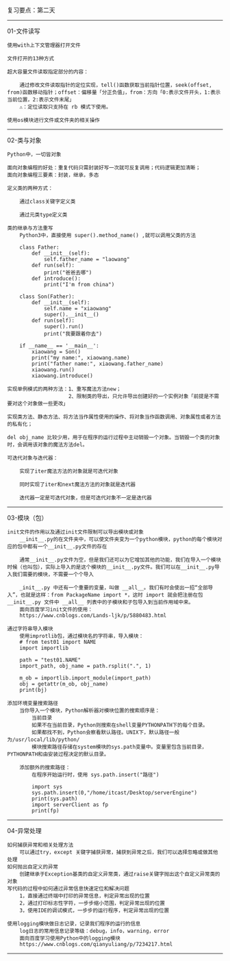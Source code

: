 复习要点：第二天

---

01-文件读写

	使用with上下文管理器打开文件
	
	文件打开的13种方式
	
	超大容量文件读取指定部分的内容：
	
		通过修改文件读取指针的定位实现，tell()函数获取当前指针位置，seek(offset, from)函数移动指针；offset：偏移量「分正负值」，from：方向「0:表示文件开头，1:表示当前位置，2:表示文件末尾」
		⚠️：定位读取只支持在 rb 模式下使用。
	
	使用os模块进行文件或文件夹的相关操作

---

02-类与对象

	Python中，一切皆对象
	
	面向对象编程的好处：重复代码只需封装好写一次就可反复调用；代码逻辑更加清晰；
	面向对象编程三要素：封装，继承，多态
	
	定义类的两种方式：
	
		通过class关键字定义类
	
		通过元类type定义类
	
	类的继承与方法重写
		Python3中，直接使用 super().method_name() ,就可以调用父类的方法
		
		class Father:
	        def __init__(self):
	            self.father_name = "laowang"
	        def run(self):
	            print("爸爸去哪")     
	        def introduce():
	        	print("I'm from china")
	
		class Son(Father):
	        def __init__(self):
	            self.name = "xiaowang"
	            super().__init__()
	        def run(self):
	            super().run()
	            print("我要跟着你去")
	
	    if __name__ == '__main__':
	        xiaowang = Son()
	        print("my name:", xiaowang.name)
	        print("father name:", xiaowang.father_name)
	        xiaowang.run()
	        xiaowang.introduce()
	
	实现单例模式的两种方法：1、重写魔法方法new；
						2、限制类的导出，只允许导出创建好的一个实例对象「前提是不需要对这个对象做一些更改」
	
	实现类方法、静态方法、将方法当作属性使用的操作、将对象当作函数调用、对象属性或者方法的私有化；
	
	del obj_name 比较少用，用于在程序的运行过程中主动销毁一个对象。当销毁一个类的对象时，会调用该对象的魔法方法del。
	
	可迭代对象与迭代器：
	
		实现了iter魔法方法的对象就是可迭代对象
	
		同时实现了iter和next魔法方法的对象就是迭代器
	
		迭代器一定是可迭代对象，但是可迭代对象不一定是迭代器

---

03-模块（包）

	init文件的作用以及通过init文件限制可以导出模块或对象
		__init__.py的在文件夹中，可以使文件夹变为一个python模块，python的每个模块对应的包中都有一个__init__.py文件的存在
	
		通常__init__.py文件为空，但是我们还可以为它增加其他的功能，我们在导入一个模块时候（也叫包），实际上导入的是这个模块的__init__.py文件。我们可以在__init__.py导入我们需要的模块，不需要一个个导入
	
		_init__.py 中还有一个重要的变量，叫做 __all__。我们有时会使出一招“全部导入”，也就是这样：from PackageName import *，这时 import 就会把注册在包 __init__.py 文件中 __all__ 列表中的子模块和子包导入到当前作用域中来。
		面向百度学习init文件的使用：
		https://www.cnblogs.com/Lands-ljk/p/5880483.html
	
	通过字符串导入模块
		使用improtlib包，通过模块名的字符串，导入模块：
		# from test01 import NAME
	    import importlib
	
	    path = "test01.NAME"
	    import_path, obj_name = path.rsplit(".", 1)
	
	    m_ob = importlib.import_module(import_path)
	    obj = getattr(m_ob, obj_name)
	    print(bj)
	
	添加环境变量搜索路径
		当你导入一个模块，Python解析器对模块位置的搜索顺序是：
	        当前目录
	        如果不在当前目录，Python则搜索在shell变量PYTHONPATH下的每个目录。
	        如果都找不到，Python会察看默认路径。UNIX下，默认路径一般为/usr/local/lib/python/
	        模块搜索路径存储在system模块的sys.path变量中。变量里包含当前目录，PYTHONPATH和由安装过程决定的默认目录。
	        
	   	添加额外的搜索路径：
	   		在程序开始运行时，使用 sys.path.insert("路径")
	   		
	   		import sys
	        sys.path.insert(0,"/home/itcast/Desktop/serverEngine")
	        print(sys.path)
	        import serverClient as fp
	        print(fp)

---

04-异常处理

	如何捕获异常和相关处理方法
		可以通过try，except 关键字捕获异常，捕获到异常之后，我们可以选择忽略或做其他处理
	如何抛出自定义的异常
		创建继承于Exception基类的自定义异常类，通过raise关键字抛出这个自定义异常类的对象
	写代码的过程中如何通过异常信息快速定位和解决问题
		1，直接通过终端中打印的异常信息，判定异常出现的位置
		2，通过打印标志性字符，一步步缩小范围，判定异常出现的位置
		3，使用IDE的调试模式，一步步的运行程序，判定异常出现的位置
		
	使用logging模块做日志记录，记录我们程序的运行的信息
		log日志的常用信息记录等级：debug，info，warning，error
		面向百度学习使用Python中的logging模块
		https://www.cnblogs.com/qianyuliang/p/7234217.html

---



				

				

				